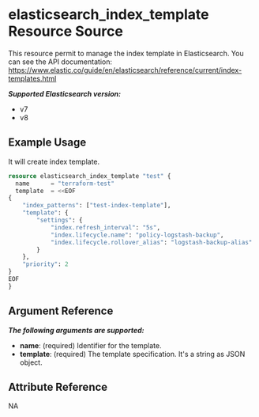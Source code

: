 # elasticsearch_index_template Resource Source

This resource permit to manage the index template in Elasticsearch.
You can see the API documentation: https://www.elastic.co/guide/en/elasticsearch/reference/current/index-templates.html

***Supported Elasticsearch version:***
  - v7
  - v8

## Example Usage

It will create index template.

```tf
resource elasticsearch_index_template "test" {
  name 		= "terraform-test"
  template 	= <<EOF
{
	"index_patterns": ["test-index-template"],
	"template": {
		"settings": {
			"index.refresh_interval": "5s",
			"index.lifecycle.name": "policy-logstash-backup",
    		"index.lifecycle.rollover_alias": "logstash-backup-alias"
		}
	},
	"priority": 2
}
EOF
}
```

## Argument Reference

***The following arguments are supported:***
  - **name**: (required) Identifier for the template.
  - **template**: (required) The template specification. It's a string as JSON object.

## Attribute Reference

NA